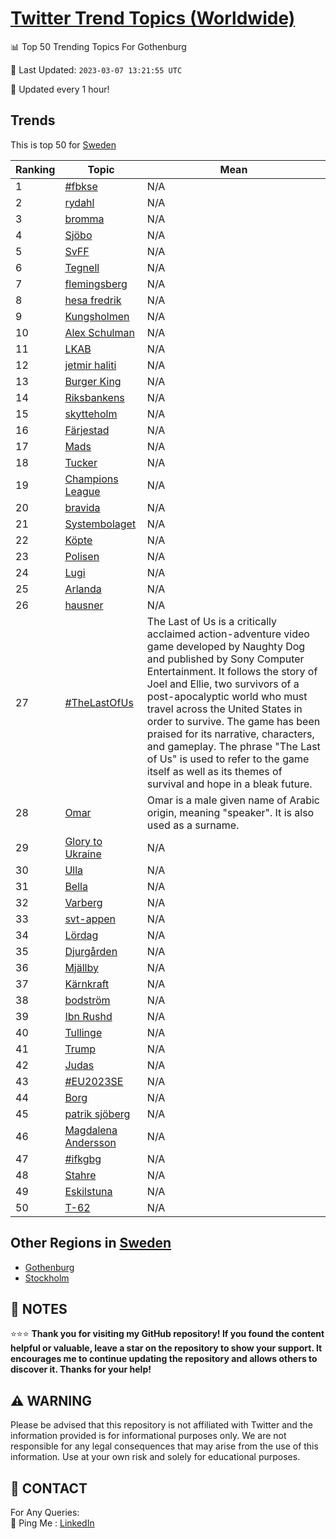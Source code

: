 [Twitter Trend Topics (Worldwide)](https://github.com/ErcinDedeoglu/Twitter-Trend-Topics)
==========


📊 Top 50 Trending Topics For Gothenburg

📆 Last Updated: `2023-03-07 13:21:55 UTC`

🔧 Updated every 1 hour!


## Trends

This is top 50 for [Sweden](</Sweden>)

| Ranking | Topic | Mean |
| ------- | ------------ | ------------ |
| 1 | [#fbkse](http://twitter.com/search?q=%23fbkse) | N/A |
| 2 | [rydahl](http://twitter.com/search?q=rydahl) | N/A |
| 3 | [bromma](http://twitter.com/search?q=bromma) | N/A |
| 4 | [Sjöbo](http://twitter.com/search?q=Sj%c3%b6bo) | N/A |
| 5 | [SvFF](http://twitter.com/search?q=SvFF) | N/A |
| 6 | [Tegnell](http://twitter.com/search?q=Tegnell) | N/A |
| 7 | [flemingsberg](http://twitter.com/search?q=flemingsberg) | N/A |
| 8 | [hesa fredrik](http://twitter.com/search?q=hesa+fredrik) | N/A |
| 9 | [Kungsholmen](http://twitter.com/search?q=Kungsholmen) | N/A |
| 10 | [Alex Schulman](http://twitter.com/search?q=Alex+Schulman) | N/A |
| 11 | [LKAB](http://twitter.com/search?q=LKAB) | N/A |
| 12 | [jetmir haliti](http://twitter.com/search?q=jetmir+haliti) | N/A |
| 13 | [Burger King](http://twitter.com/search?q=Burger+King) | N/A |
| 14 | [Riksbankens](http://twitter.com/search?q=Riksbankens) | N/A |
| 15 | [skytteholm](http://twitter.com/search?q=skytteholm) | N/A |
| 16 | [Färjestad](http://twitter.com/search?q=F%c3%a4rjestad) | N/A |
| 17 | [Mads](http://twitter.com/search?q=Mads) | N/A |
| 18 | [Tucker](http://twitter.com/search?q=Tucker) | N/A |
| 19 | [Champions League](http://twitter.com/search?q=Champions+League) | N/A |
| 20 | [bravida](http://twitter.com/search?q=bravida) | N/A |
| 21 | [Systembolaget](http://twitter.com/search?q=Systembolaget) | N/A |
| 22 | [Köpte](http://twitter.com/search?q=K%c3%b6pte) | N/A |
| 23 | [Polisen](http://twitter.com/search?q=Polisen) | N/A |
| 24 | [Lugi](http://twitter.com/search?q=Lugi) | N/A |
| 25 | [Arlanda](http://twitter.com/search?q=Arlanda) | N/A |
| 26 | [hausner](http://twitter.com/search?q=hausner) | N/A |
| 27 | [#TheLastOfUs](http://twitter.com/search?q=%23TheLastOfUs) | The Last of Us is a critically acclaimed action-adventure video game developed by Naughty Dog and published by Sony Computer Entertainment. It follows the story of Joel and Ellie, two survivors of a post-apocalyptic world who must travel across the United States in order to survive. The game has been praised for its narrative, characters, and gameplay. The phrase "The Last of Us" is used to refer to the game itself as well as its themes of survival and hope in a bleak future. |
| 28 | [Omar](http://twitter.com/search?q=Omar) | Omar is a male given name of Arabic origin, meaning "speaker". It is also used as a surname. |
| 29 | [Glory to Ukraine](http://twitter.com/search?q=Glory+to+Ukraine) | N/A |
| 30 | [Ulla](http://twitter.com/search?q=Ulla) | N/A |
| 31 | [Bella](http://twitter.com/search?q=Bella) | N/A |
| 32 | [Varberg](http://twitter.com/search?q=Varberg) | N/A |
| 33 | [svt-appen](http://twitter.com/search?q=svt-appen) | N/A |
| 34 | [Lördag](http://twitter.com/search?q=L%c3%b6rdag) | N/A |
| 35 | [Djurgården](http://twitter.com/search?q=Djurg%c3%a5rden) | N/A |
| 36 | [Mjällby](http://twitter.com/search?q=Mj%c3%a4llby) | N/A |
| 37 | [Kärnkraft](http://twitter.com/search?q=K%c3%a4rnkraft) | N/A |
| 38 | [bodström](http://twitter.com/search?q=bodstr%c3%b6m) | N/A |
| 39 | [Ibn Rushd](http://twitter.com/search?q=Ibn+Rushd) | N/A |
| 40 | [Tullinge](http://twitter.com/search?q=Tullinge) | N/A |
| 41 | [Trump](http://twitter.com/search?q=Trump) | N/A |
| 42 | [Judas](http://twitter.com/search?q=Judas) | N/A |
| 43 | [#EU2023SE](http://twitter.com/search?q=%23EU2023SE) | N/A |
| 44 | [Borg](http://twitter.com/search?q=Borg) | N/A |
| 45 | [patrik sjöberg](http://twitter.com/search?q=patrik+sj%c3%b6berg) | N/A |
| 46 | [Magdalena Andersson](http://twitter.com/search?q=Magdalena+Andersson) | N/A |
| 47 | [#ifkgbg](http://twitter.com/search?q=%23ifkgbg) | N/A |
| 48 | [Stahre](http://twitter.com/search?q=Stahre) | N/A |
| 49 | [Eskilstuna](http://twitter.com/search?q=Eskilstuna) | N/A |
| 50 | [T-62](http://twitter.com/search?q=T-62) | N/A |



## Other Regions in [Sweden](</Sweden>)

* [Gothenburg](</Sweden/Gothenburg.md>)
* [Stockholm](</Sweden/Stockholm.md>)



## 📝 NOTES

⭐⭐⭐ **Thank you for visiting my GitHub repository! If you found the content helpful or valuable, leave a star on the repository to show your support. It encourages me to continue updating the repository and allows others to discover it. Thanks for your help!**


## ⚠️ WARNING

Please be advised that this repository is not affiliated with Twitter and the information provided is for informational purposes only. We are not responsible for any legal consequences that may arise from the use of this information. Use at your own risk and solely for educational purposes.


## 📨 CONTACT

 For Any Queries:  
            🏓 Ping Me : [LinkedIn](https://www.linkedin.com/in/ercindedeoglu/)
